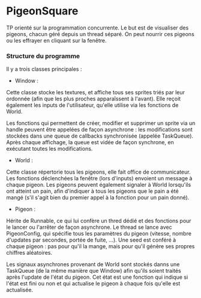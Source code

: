 
# PigeonSquare

TP orienté sur la programmation concurrente.
Le but est de visualiser des pigeons, chacun géré depuis un thread séparé.
On peut nourrir ces pigeons ou les effrayer en cliquant sur la fenêtre.

### Structure du programme

Il y a trois classes principales :

 - Window :

Cette classe stocke les textures, et affiche tous ses sprites triés par leur ordonnée (afin que les plus proches apparaîssent à l'avant). Elle reçoit également les inputs de l'utilisateur, qu'elle utilise via les fonctions de World.

Les fonctions qui permettent de créer, modifier et supprimer un sprite via un handle peuvent être appelées de façon asynchrone : les modifications sont stockées dans une queue de callbacks synchronisée (appelée TaskQueue). Après chaque affichage, la queue est vidée de façon synchrone, en exécutant toutes les modifications.

 - World :

Cette classe répertorie tous les pigeons, elle fait office de communicateur. Les fonctions déclenchées la fenêtre (lors d'inputs) envoient un message à chaque pigeon. Les pigeons peuvent également signaler à World lorsqu'ils ont atteint un pain, afin d'indiquer à tous les pigeons que le pain a été mangé (s'il s'agit bien du premier appel à la fonction pour un pain donné).

 - Pigeon :

Hérite de Runnable, ce qui lui confère un thred dédié et des fonctions pour le lancer ou l'arrêter de façon asynchrone. Le thread se lance avec PigeonConfig, qui spécifie tous les paramètres du pigeon (vitesse, nombre d'updates par secondes, portée de fuite, ...). Une seed est conféré à chaque pigeon : pas pour qu'il la mange, mais pour qu'il génère ses propres chiffres aléatoires.

Les signaux asynchrones provenant de World sont stockés danns une TaskQueue (de la même manière que Window) afin qu'ils soient traités après l'update de l'état du pigeon. Cet état est une fonction qui indique si l'état est fini ou non et qui actualise le pigeon à chaque fois qu'elle est actualisée.
